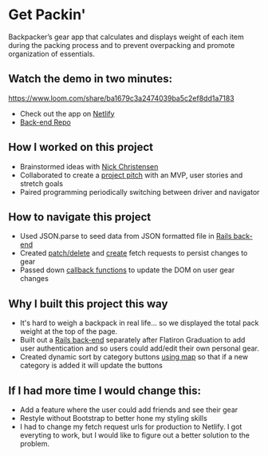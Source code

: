 # Get Packin'
Backpacker’s gear app that calculates and displays  weight of each item during the packing process and to prevent overpacking and promote organization of essentials.

## Watch the demo in two minutes:
https://www.loom.com/share/ba1679c3a2474039ba5c2ef8dd1a7183

- Check out the app on [Netlify](https://get-packin.netlify.app/)
- [Back-end Repo](https://github.com/davidrobertregan/get-packin-api)

## How I worked on this project
- Brainstormed ideas with [Nick Christensen](https://github.com/nickachristensen)
- Collaborated to create a [project pitch](https://docs.google.com/document/d/1T0DlTqXA3o3Mdvr1SAlwWu4Nb-EzY7bMlrgBX3IOZ1I/edit?usp=sharing) with an MVP, user stories and stretch goals
- Paired programming periodically switching between driver and navigator

## How to navigate this project
- Used JSON.parse to seed data from JSON formatted file in [Rails back-end](https://github.com/davidrobertregan/get-packin-api)
- Created [patch/delete](/my-app/src/GearCard.js) and [create](/my-app/src/AddGearForm.js) fetch requests to persist changes to gear
- Passed down [callback functions](/my-app/src/GearContainer.js) to update the DOM on user gear changes

## Why I built this project this way
- It's hard to weigh a backpack in real life... so we displayed the total pack weight at the top of the page.
- Built out a [Rails back-end](https://github.com/davidrobertregan/get-packin-api) separately after Flatiron Graduation to add user authentication and so users could add/edit their own personal gear.
- Created dynamic sort by category buttons [using map](/my-app/src/SortGear.js) so that if a new category is added it will update the buttons

## If I had more time I would change this: 
- Add a feature where the user could add friends and see their gear
- Restyle without Bootstrap to better hone my styling skills
- I had to change my fetch request urls for production to Netlify. I got everyting to work, but I would like to figure out a better solution to the problem.
